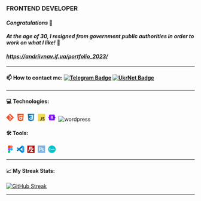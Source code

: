 ### FRONTEND DEVELOPER 
#### *Сongratulations* 👋 
#### *At the age of 30, I resigned from government public authorities in order to work on what I like!* 🚀
 #### *https://andriivnav.if.ua/portfolio_2023/*
---

#### :mailbox: How to contact me:      [![Telegram Badge](https://img.shields.io/badge/-ViktoriiaSmith-blue?style=flat&logo=Telegram&logoColor=white)](https://t.me/La_vie_chocolat)     [![UkrNet Badge](https://img.shields.io/badge/-Ukr.net-green?style=flat&logo=UkrNet&logoColor=white)](mailto:andriivna_v@ukr.net)  

---

#### 💻 Technologies:
 <div>
  <img src="https://github.com/devicons/devicon/blob/master/icons/git/git-original.svg" title="git" alt="git" width="20" height="20"/>&nbsp;
  <img src="https://github.com/devicons/devicon/blob/master/icons/html5/html5-original.svg" title="html5" alt="html5" width="20" height="20"/>&nbsp;
  <img src="https://github.com/devicons/devicon/blob/master/icons/css3/css3-original.svg" title="css" alt="css" width="20" height="20"/>&nbsp;
  <img src="https://github.com/devicons/devicon/blob/master/icons/javascript/javascript-original.svg" title="javascript" alt="javascript" width="20" height="20"/>&nbsp;
   <img src="https://github.com/devicons/devicon/blob/master/icons/bootstrap/bootstrap-original.svg" title="bootstrap" alt="bootstrap" width="20" height="20"/>&nbsp;
   <img src="https://cdn.jsdelivr.net/gh/devicons/devicon/icons/wordpress/wordpress-original.svg" title="wordpress" alt="wordpress" width="20" height="20"/>&nbsp;
</div>


#### 🛠 Tools:
<div>
  <img src="https://github.com/devicons/devicon/blob/master/icons/figma/figma-original.svg" title="figma" alt="figma" width="20" height="20"/>&nbsp;
    <img src="https://github.com/devicons/devicon/blob/master/icons/vscode/vscode-original.svg" title="vscode" alt="vscode" width="20" height="20"/>&nbsp;
   <img src="https://github.com/devicons/devicon/blob/master/icons/filezilla/filezilla-plain.svg" title="filezilla" alt="filezilla" width="20" height="20"/>&nbsp;
    <img src="https://github.com/devicons/devicon/blob/master/icons/photoshop/photoshop-plain.svg" title="photoshop" alt="photoshop" width="20" height="20"/>&nbsp;
  <img src="https://github.com/devicons/devicon/blob/master/icons/canva/canva-original.svg" title="canva" alt="canva" width="20" height="20"/>&nbsp;
</div>

---

#### 📈 My Streak Stats: 

[![GitHub Streak](https://github-readme-streak-stats.herokuapp.com/?user=ViktoriiaUa&theme=vue-dark)](https://git.io/streak-stats)

---




